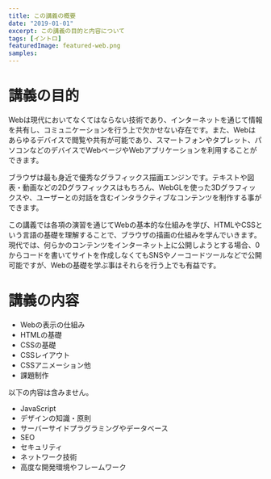 ```yaml
---
title: この講義の概要
date: "2019-01-01"
excerpt: この講義の目的と内容について
tags: [イントロ]
featuredImage: featured-web.png
samples:
---
```


# 講義の目的

Webは現代においてなくてはならない技術であり、インターネットを通じて情報を共有し、コミュニケーションを行う上で欠かせない存在です。また、Webはあらゆるデバイスで閲覧や共有が可能であり、スマートフォンやタブレット、パソコンなどのデバイスでWebページやWebアプリケーションを利用することができます。

ブラウザは最も身近で優秀なグラフィックス描画エンジンです。テキストや図表・動画などの2Dグラフィックスはもちろん、WebGLを使った3Dグラフィックスや、ユーザーとの対話を含むインタラクティブなコンテンツを制作する事ができます。

この講義では各項の演習を通じてWebの基本的な仕組みを学び、HTMLやCSSという言語の基礎を理解することで、ブラウザの描画の仕組みを学んでいきます。  
現代では、何らかのコンテンツをインターネット上に公開しようとする場合、0からコードを書いてサイトを作成しなくてもSNSやノーコードツールなどで公開可能ですが、Webの基礎を学ぶ事はそれらを行う上でも有益です。

# 講義の内容

- Webの表示の仕組み
- HTMLの基礎
- CSSの基礎
- CSSレイアウト
- CSSアニメーション他
- 課題制作

以下の内容は含みません。

- JavaScript
- デザインの知識・原則
- サーバーサイドプラグラミングやデータベース
- SEO
- セキュリティ
- ネットワーク技術
- 高度な開発環境やフレームワーク
